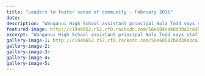 ```yaml
---
title: "Leaders to foster sense of community - February 2016"
date: 
description: "Wanganui High School assistant principal Nola Todd says staff and students are pleased to have such a strong and committed group making up the student leadership team for 2016."
featured-image: http://c1940652.r52.cf0.rackcdn.com/56e604cab8d39a3ca3001e68/WHS-Leaders-2016.jpg
excerpt: "Wanganui High School assistant principal Nola Todd says staff and students are pleased to have such a strong and committed group making up the student leadership team for 2016."
gallery-image-1: http://c1940652.r52.cf0.rackcdn.com/56e60502b8d39a3ca3001e6a/WHS-Maori-leaders-2016.jpg
gallery-image-2: 
gallery-image-3: 
gallery-image-4: 
gallery-image-5: 
---
```

